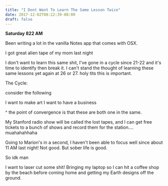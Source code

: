 ```yaml
---
title: "I Dont Want To Learn The Same Lesson Twice"
date: 2017-12-02T08:22:39-08:00
draft: false
---
```


**Saturday 822 AM**

Been writing a lot in the vanilla Notes app that comes with OSX.

I got great alien tape of my mom last night

I don't want to learn this same shit, I've gone in a cycle since 21-22 and it's time to identify then break it.
I can't stand the thought of learning these same lessons yet again at 26 or 27.
holy tits this is important.

The Cycle:

consider the following

I want to make art
I want to have a business

^ the point of convergence is that these are both one in the same.

My Stanford radio show will be called the lost tapes, and I can get free tickets to a bunch of shows and record them for the station.... muahahahhaha

Going to Marion's in a second, I haven't been able to focus well since about 11 AM last night! Not good. But sober life is good.

So idk man

I want to laser cut some shit! Bringing my laptop so I can hit a coffee shop by the beach before coming home and getting my Earth designs off the ground.  
